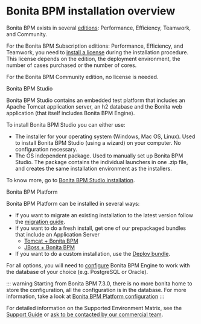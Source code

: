 # Bonita BPM installation overview

Bonita BPM exists in several [editions](http://www.bonitasoft.com/products#versions): Performance, Efficiency, Teamwork, and Community.

For the Bonita BPM Subscription editions: Performance, Efficiency, and Teamwork, you need to [install a license](licenses.md) during the installation procedure. This license depends on the edition, the deployment environment, the number of cases purchased or the number of cores. 

For the Bonita BPM Community edition, no license is needed.

Bonita BPM Studio <!--{.h2}-->

Bonita BPM Studio contains an embedded test platform that includes an Apache Tomcat application server, an h2 database and the Bonita web application (that itself includes Bonita BPM Engine).

To install Bonita BPM Studio you can either use:

* The installer for your operating system (Windows, Mac OS, Linux).
Used to install Bonita BPM Studio (using a wizard) on your computer. No configuration necessary.
* The OS independent package. Used to manually set up Bonita BPM Studio.
The package contains the individual launchers in one .zip file, and creates the same installation environment as the installers.

To know more, go to [Bonita BPM Studio installation](bonita-bpm-studio-installation.md).

<a id="platform"/>

Bonita BPM Platform  <!--{.h2}-->

Bonita BPM Platform can be installed in several ways:

* If you want to migrate an existing installation to the latest version follow the [migration guide](migrate-from-an-earlier-version-of-bonita-bpm.md).
* If you want to do a fresh install, get one of our prepackaged bundles that include an Application Server
    * [Tomcat + Bonita BPM](tomcat-bundle.md)
    * [JBoss + Bonita BPM](jboss-bundle.md)
* If you want to do a custom installation, use the [Deploy bundle](deploy-bundle.md).


For all options, you will need to [configure](database-configuration.md) Bonita BPM Engine to work with the database of your choice (e.g. PostgreSQL or Oracle).


::: warning
Starting from Bonita BPM 7.3.0, there is no more bonita home to store the configuration, all the configuration is in the database. For more information, take a look at [Bonita BPM Platform configuration](BonitaBPM_platform_setup.md)
:::


For detailed information on the Supported Environment Matrix, see the [Support Guide](https://customer.bonitasoft.com/support-policies) or [ask to be contacted by our commercial team](http://www.bonitasoft.com/contact-us).
